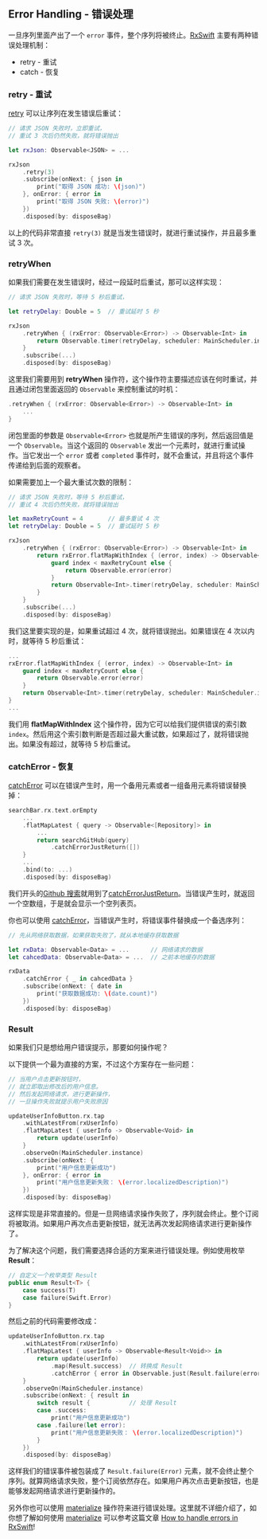 ## Error Handling - 错误处理

一旦序列里面产出了一个 `error` 事件，整个序列将被终止。[RxSwift](https://github.com/ReactiveX/RxSwift) 主要有两种错误处理机制：

* retry - 重试
* catch - 恢复

### retry - 重试

[retry](operator/retry.md) 可以让序列在发生错误后重试：

```swift
// 请求 JSON 失败时，立即重试，
// 重试 3 次后仍然失败，就将错误抛出

let rxJson: Observable<JSON> = ...

rxJson
    .retry(3)
    .subscribe(onNext: { json in
        print("取得 JSON 成功: \(json)")
    }, onError: { error in
        print("取得 JSON 失败: \(error)")
    })
    .disposed(by: disposeBag)
```

以上的代码非常直接 `retry(3)` 就是当发生错误时，就进行重试操作，并且最多重试 3 次。

### retryWhen

如果我们需要在发生错误时，经过一段延时后重试，那可以这样实现：

```swift
// 请求 JSON 失败时，等待 5 秒后重试，

let retryDelay: Double = 5  // 重试延时 5 秒

rxJson
    .retryWhen { (rxError: Observable<Error>) -> Observable<Int> in
        return Observable.timer(retryDelay, scheduler: MainScheduler.instance)
    }
    .subscribe(...)
    .disposed(by: disposeBag)
```

这里我们需要用到 **retryWhen** 操作符，这个操作符主要描述应该在何时重试，并且通过闭包里面返回的 `Observable` 来控制重试的时机：

```swift
.retryWhen { (rxError: Observable<Error>) -> Observable<Int> in
    ...
}
```

闭包里面的参数是 `Observable<Error>` 也就是所产生错误的序列，然后返回值是一个 `Observable`。当这个返回的 `Observable` 发出一个元素时，就进行重试操作。当它发出一个 `error` 或者 `completed` 事件时，就不会重试，并且将这个事件传递给到后面的观察者。

如果需要加上一个最大重试次数的限制：

```swift
// 请求 JSON 失败时，等待 5 秒后重试，
// 重试 4 次后仍然失败，就将错误抛出

let maxRetryCount = 4       // 最多重试 4 次
let retryDelay: Double = 5  // 重试延时 5 秒

rxJson
    .retryWhen { (rxError: Observable<Error>) -> Observable<Int> in
        return rxError.flatMapWithIndex { (error, index) -> Observable<Int> in
            guard index < maxRetryCount else {
                return Observable.error(error)
            }
            return Observable<Int>.timer(retryDelay, scheduler: MainScheduler.instance)
        }
    }
    .subscribe(...)
    .disposed(by: disposeBag)
```

我们这里要实现的是，如果重试超过 4 次，就将错误抛出。如果错误在 4 次以内时，就等待 5 秒后重试：

```swift
...
rxError.flatMapWithIndex { (error, index) -> Observable<Int> in
    guard index < maxRetryCount else {
        return Observable.error(error)
    }
    return Observable<Int>.timer(retryDelay, scheduler: MainScheduler.instance)
}
...
```

我们用 **flatMapWithIndex** 这个操作符，因为它可以给我们提供错误的索引数 `index`。然后用这个索引数判断是否超过最大重试数，如果超过了，就将错误抛出。如果没有超过，就等待 5 秒后重试。

### catchError - 恢复

[catchError](operator/catchError.md) 可以在错误产生时，用一个备用元素或者一组备用元素将错误替换掉：

```swift
searchBar.rx.text.orEmpty
    ...
    .flatMapLatest { query -> Observable<[Repository]> in
        ...
        return searchGitHub(query)
            .catchErrorJustReturn([])
    }
    ...
    .bind(to: ...)
    .disposed(by: disposeBag)
```

我们开头的[Github 搜索](/introduction.md)就用到了[catchErrorJustReturn](catchError/retry.md)。当错误产生时，就返回一个空数组，于是就会显示一个空列表页。

你也可以使用 [catchError](operator/catchError.md)，当错误产生时，将错误事件替换成一个备选序列：

```swift
// 先从网络获取数据，如果获取失败了，就从本地缓存获取数据

let rxData: Observable<Data> = ...      // 网络请求的数据
let cahcedData: Observable<Data> = ...  // 之前本地缓存的数据

rxData
    .catchError { _ in cahcedData }
    .subscribe(onNext: { date in
        print("获取数据成功: \(date.count)")
    })
    .disposed(by: disposeBag)
```

### Result

如果我们只是想给用户错误提示，那要如何操作呢？

以下提供一个最为直接的方案，不过这个方案存在一些问题：

```swift
// 当用户点击更新按钮时，
// 就立即取出修改后的用户信息。
// 然后发起网络请求，进行更新操作，
// 一旦操作失败就提示用户失败原因

updateUserInfoButton.rx.tap
    .withLatestFrom(rxUserInfo)
    .flatMapLatest { userInfo -> Observable<Void> in
        return update(userInfo)
    }
    .observeOn(MainScheduler.instance)
    .subscribe(onNext: {
        print("用户信息更新成功")
    }, onError: { error in
        print("用户信息更新失败： \(error.localizedDescription)")
    })
    .disposed(by: disposeBag)
```

这样实现是非常直接的。但是一旦网络请求操作失败了，序列就会终止。整个订阅将被取消。如果用户再次点击更新按钮，就无法再次发起网络请求进行更新操作了。

为了解决这个问题，我们需要选择合适的方案来进行错误处理。例如使用枚举 **Result**：

```swift
// 自定义一个枚举类型 Result
public enum Result<T> {
    case success(T)
    case failure(Swift.Error)
}
```

然后之前的代码需要修改成：

```swift
updateUserInfoButton.rx.tap
    .withLatestFrom(rxUserInfo)
    .flatMapLatest { userInfo -> Observable<Result<Void>> in
        return update(userInfo)
            .map(Result.success)  // 转换成 Result
            .catchError { error in Observable.just(Result.failure(error)) }
    }
    .observeOn(MainScheduler.instance)
    .subscribe(onNext: { result in
        switch result {           // 处理 Result
        case .success:
            print("用户信息更新成功")
        case .failure(let error):
            print("用户信息更新失败： \(error.localizedDescription)")
        }
    })
    .disposed(by: disposeBag)
```

这样我们的错误事件被包装成了 `Result.failure(Error)` 元素，就不会终止整个序列。就算网络请求失败，整个订阅依然存在。如果用户再次点击更新按钮，也是能够发起网络请求进行更新操作的。

另外你也可以使用 [materialize](operator/materialize.md) 操作符来进行错误处理。这里就不详细介绍了，如你想了解如何使用 [materialize](operator/materialize.md) 可以参考这篇文章 [How to handle errors in RxSwift](http://adamborek.com/how-to-handle-errors-in-rxswift/)!
